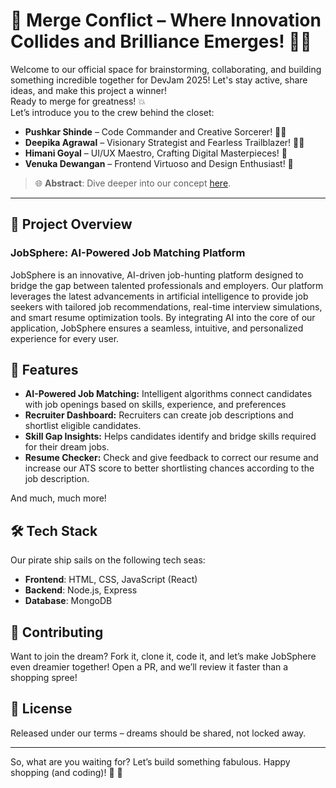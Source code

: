 # 🎩 **Merge Conflict** – Where Innovation Collides and Brilliance Emerges! 🚀💥

Welcome to our official space for brainstorming, collaborating, and building something incredible together for DevJam 2025! Let's stay active, share ideas, and make this project a winner! <br>
Ready to merge for greatness! 💥 <br>
Let’s introduce you to the crew behind the closet:

- **Pushkar Shinde** – Code Commander and Creative Sorcerer! 🧙‍♂️  
- **Deepika Agrawal** – Visionary Strategist and Fearless Trailblazer! 🏴‍☠️  
- **Himani Goyal** – UI/UX Maestro, Crafting Digital Masterpieces! 🎨  
- **Venuka Dewangan** – Frontend Virtuoso and Design Enthusiast! 🌟

> 🌐 **Abstract**: Dive deeper into our concept [here](https://drive.google.com/file/d/13vp9vKXRfnH_Mcg1Wyox8UwnNallXMBa/view?usp=drive_link).

---

## 🚀 Project Overview

### JobSphere: AI-Powered Job Matching Platform
JobSphere is an innovative, AI-driven job-hunting platform designed to bridge the gap between talented professionals and employers. Our platform leverages the latest advancements in artificial intelligence to provide job seekers with tailored job recommendations, real-time interview simulations, and smart resume optimization tools. By integrating AI into the core of our application, JobSphere ensures a seamless, intuitive, and personalized experience for every user.

## 🌈 Features

- **AI-Powered Job Matching:**  Intelligent algorithms connect candidates with job openings based on skills, experience, and preferences
- **Recruiter Dashboard:**  Recruiters can create job descriptions and shortlist eligible candidates.
- **Skill Gap Insights:**  Helps candidates identify and bridge skills required for their dream jobs.
- **Resume Checker:** Check and give feedback to correct our resume and increase our ATS score to better shortlisting chances according to the job description.
  
And much, much more!

## 🛠️ Tech Stack

Our pirate ship sails on the following tech seas:
- **Frontend**: HTML, CSS, JavaScript (React)
- **Backend**: Node.js, Express
- **Database**: MongoDB

## 🤝 Contributing

Want to join the dream? Fork it, clone it, code it, and let’s make JobSphere even dreamier together! Open a PR, and we’ll review it faster than a shopping spree!

## 📜 License

Released under our terms – dreams should be shared, not locked away.

---

So, what are you waiting for? Let’s build something fabulous. Happy shopping (and coding)! 💃 🕺
